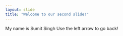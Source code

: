 ```yaml
---
layout: slide
title: "Welcome to our second slide!"
---
```

My name is Sumit Singh
Use the left arrow to go back!
